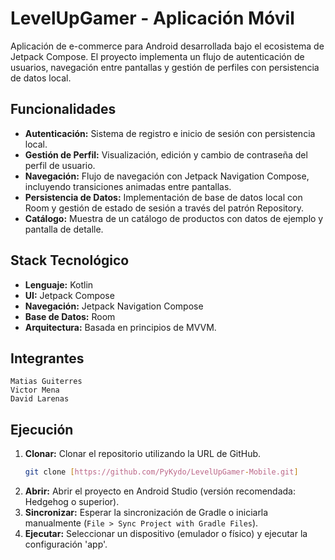 # LevelUpGamer - Aplicación Móvil

Aplicación de e-commerce para Android desarrollada bajo el ecosistema de Jetpack Compose. El proyecto implementa un flujo de autenticación de usuarios, navegación entre pantallas y gestión de perfiles con persistencia de datos local.

## Funcionalidades

-   **Autenticación:** Sistema de registro e inicio de sesión con persistencia local.
-   **Gestión de Perfil:** Visualización, edición y cambio de contraseña del perfil de usuario.
-   **Navegación:** Flujo de navegación con Jetpack Navigation Compose, incluyendo transiciones animadas entre pantallas.
-   **Persistencia de Datos:** Implementación de base de datos local con Room y gestión de estado de sesión a través del patrón Repository.
-   **Catálogo:** Muestra de un catálogo de productos con datos de ejemplo y pantalla de detalle.

## Stack Tecnológico

-   **Lenguaje:** Kotlin
-   **UI:** Jetpack Compose
-   **Navegación:** Jetpack Navigation Compose
-   **Base de Datos:** Room
-   **Arquitectura:** Basada en principios de MVVM.

## Integrantes

    Matias Guiterres 
    Victor Mena
    David Larenas

## Ejecución

1.  **Clonar:** Clonar el repositorio utilizando la URL de GitHub.
    ```bash
    git clone [https://github.com/PyKydo/LevelUpGamer-Mobile.git]
    ```
2.  **Abrir:** Abrir el proyecto en Android Studio (versión recomendada: Hedgehog o superior).
3.  **Sincronizar:** Esperar la sincronización de Gradle o iniciarla manualmente (`File > Sync Project with Gradle Files`).
4.  **Ejecutar:** Seleccionar un dispositivo (emulador o físico) y ejecutar la configuración 'app'.
